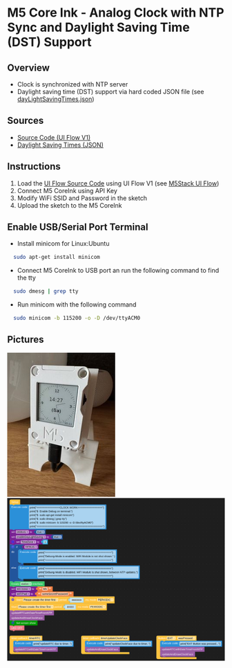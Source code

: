 # M5 Core Ink - Analog Clock with NTP Sync and Daylight Saving Time (DST) Support

## Overview
- Clock is synchronized with NTP server
- Daylight saving time (DST) support via hard coded JSON file (see [dayLightSavingTimes.json](dayLightSavingTimes.json))

## Sources
- [Source Code (UI Flow V1)](Analog_Clock_Sketch.m5f)
- [Daylight Saving Times (JSON)](dayLightSavingTimes.json)

## Instructions
1. Load the [UI Flow Source Code](Analog_Clock_Sketch.m5f) using UI Flow V1 (see [M5Stack UI Flow](https://flow.m5stack.com/))
2. Connect M5 CoreInk using API Key 
1. Modify WiFi SSID and Password in the sketch
1. Upload the sketch to the M5 CoreInk


## Enable USB/Serial Port Terminal
- Install minicom for Linux:Ubuntu
``` bash
  sudo apt-get install minicom
```

- Connect M5 CoreInk to USB port an run the following command to find the tty
``` bash
  sudo dmesg | grep tty
```

- Run minicom with the following command
``` bash
  sudo minicom -b 115200 -o -D /dev/ttyACM0
```


## Pictures
![M5 CoreInk Analog Clock NTP.jpg](img/M5%20CoreInk%20Analog%20Clock%20NTP_250px.jpg)
![M5 CoreInk Analog Clock NTP Code Example.png](img/M5%20CoreInk%20Analog%20Clock%20NTP%20Code%20Example.png)